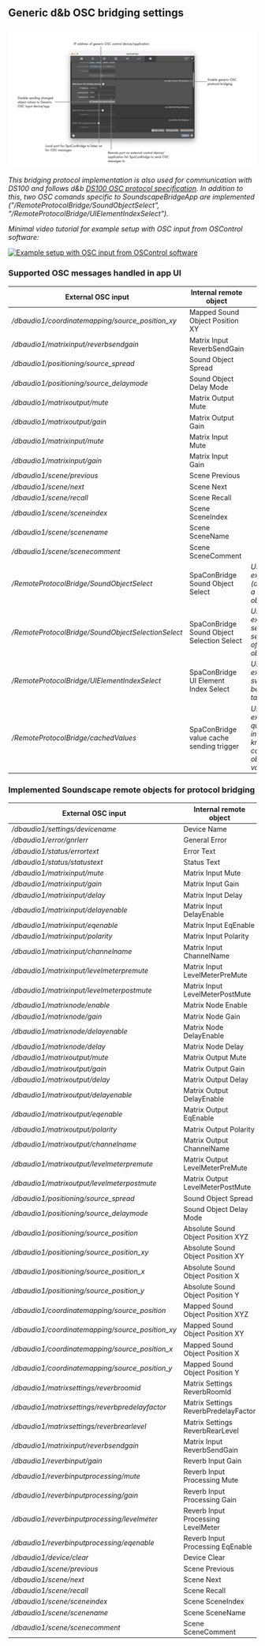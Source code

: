## Generic d&b OSC bridging settings

![Showreel.019.png](../Showreel/Showreel.019.png "Generic OSC bridging settings")

_This bridging protocol implementation is also used for communication with DS100 and follows d&b [DS100 OSC protocol specification](https://www.dbaudio.com/assets/products/downloads/manuals-documentation/electronics/dbaudio-osc-protocol-ds100-1.3.0-en.pdf). In addition to this, two OSC comands specific to SoundscapeBridgeApp are implemented ("/RemoteProtocolBridge/SoundObjectSelect", "/RemoteProtocolBridge/UIElementIndexSelect")._

_Minimal video tutorial for example setup with OSC input from OSControl software:_

[![Example setup with OSC input from OSControl software](https://img.youtube.com/vi/burVq2k0ub8/0.jpg)](https://www.youtube.com/watch?v=burVq2k0ub8)


### Supported OSC messages handled in app UI

| External OSC input | Internal remote object | |
| -- | -- | -- |
| _/dbaudio1/coordinatemapping/source_position_xy_ | Mapped Sound Object Position XY      |  |
| _/dbaudio1/matrixinput/reverbsendgain_ | Matrix Input ReverbSendGain          |  |
| _/dbaudio1/positioning/source_spread_ | Sound Object Spread                  |  |
| _/dbaudio1/positioning/source_delaymode_ | Sound Object Delay Mode              |  |
| _/dbaudio1/matrixoutput/mute_ | Matrix Output Mute                   |  |
| _/dbaudio1/matrixoutput/gain_ | Matrix Output Gain                   |  |
| _/dbaudio1/matrixinput/mute_ | Matrix Input Mute                    |  |
| _/dbaudio1/matrixinput/gain_ | Matrix Input Gain                    |  |
| _/dbaudio1/scene/previous_ | Scene Previous                       |  |
| _/dbaudio1/scene/next_ | Scene Next                           |  |
| _/dbaudio1/scene/recall_ | Scene Recall                         |  |
| _/dbaudio1/scene/sceneindex_ | Scene SceneIndex                     |  |
| _/dbaudio1/scene/scenename_ | Scene SceneName                      |  |
| _/dbaudio1/scene/scenecomment_ | Scene SceneComment                   |  |
| _/RemoteProtocolBridge/SoundObjectSelect_ | SpaConBridge Sound Object Select | _Used to externally (de-)select a sound object_ |
| _/RemoteProtocolBridge/SoundObjectSelectionSelect_ | SpaConBridge Sound Object Selection Select | _Used to externally select a selection of sound objects_ |
| _/RemoteProtocolBridge/UIElementIndexSelect_ | SpaConBridge UI Element Index Select | _Used to externally switch between tabs_ |
| _/RemoteProtocolBridge/cachedValues_ | SpaConBridge value cache sending trigger | _Used to externally query all internally known cached object values_ |

### Implemented Soundscape remote objects for protocol bridging

| External OSC input | Internal remote object | |
| -- | -- | -- |
| _/dbaudio1/settings/devicename_ | Device Name
| _/dbaudio1/error/gnrlerr_ | General Error                        |  |
| _/dbaudio1/status/errortext_ | Error Text                           |  |
| _/dbaudio1/status/statustext_ | Status Text                          |  |
| _/dbaudio1/matrixinput/mute_ | Matrix Input Mute                    |  |
| _/dbaudio1/matrixinput/gain_ | Matrix Input Gain                    |  |
| _/dbaudio1/matrixinput/delay_ | Matrix Input Delay                   |  |
| _/dbaudio1/matrixinput/delayenable_ | Matrix Input DelayEnable             |  |
| _/dbaudio1/matrixinput/eqenable_ | Matrix Input EqEnable                |  |
| _/dbaudio1/matrixinput/polarity_ | Matrix Input Polarity                |  |
| _/dbaudio1/matrixinput/channelname_ | Matrix Input ChannelName             |  |
| _/dbaudio1/matrixinput/levelmeterpremute_ | Matrix Input LevelMeterPreMute       |  |
| _/dbaudio1/matrixinput/levelmeterpostmute_ | Matrix Input LevelMeterPostMute      |  |
| _/dbaudio1/matrixnode/enable_ | Matrix Node Enable                   |  |
| _/dbaudio1/matrixnode/gain_ | Matrix Node Gain                     |  |
| _/dbaudio1/matrixnode/delayenable_ | Matrix Node DelayEnable              |  |
| _/dbaudio1/matrixnode/delay_ | Matrix Node Delay                    |  |
| _/dbaudio1/matrixoutput/mute_ | Matrix Output Mute                   |  |
| _/dbaudio1/matrixoutput/gain_ | Matrix Output Gain                   |  |
| _/dbaudio1/matrixoutput/delay_ | Matrix Output Delay                  |  |
| _/dbaudio1/matrixoutput/delayenable_ | Matrix Output DelayEnable            |  |
| _/dbaudio1/matrixoutput/eqenable_ | Matrix Output EqEnable               |  |
| _/dbaudio1/matrixoutput/polarity_ | Matrix Output Polarity               |  |
| _/dbaudio1/matrixoutput/channelname_ | Matrix Output ChannelName            |  |
| _/dbaudio1/matrixoutput/levelmeterpremute_ | Matrix Output LevelMeterPreMute      |  |
| _/dbaudio1/matrixoutput/levelmeterpostmute_ | Matrix Output LevelMeterPostMute     |  |
| _/dbaudio1/positioning/source_spread_ | Sound Object Spread                  |  |
| _/dbaudio1/positioning/source_delaymode_ | Sound Object Delay Mode              |  |
| _/dbaudio1/positioning/source_position_ | Absolute Sound Object Position XYZ   |  |
| _/dbaudio1/positioning/source_position_xy_ | Absolute Sound Object Position XY    |  |
| _/dbaudio1/positioning/source_position_x_ | Absolute Sound Object Position X     |  |
| _/dbaudio1/positioning/source_position_y_ | Absolute Sound Object Position Y     |  |
| _/dbaudio1/coordinatemapping/source_position_ | Mapped Sound Object Position XYZ     |  |
| _/dbaudio1/coordinatemapping/source_position_xy_ | Mapped Sound Object Position XY      |  |
| _/dbaudio1/coordinatemapping/source_position_x_ | Mapped Sound Object Position X       |  |
| _/dbaudio1/coordinatemapping/source_position_y_ | Mapped Sound Object Position Y       |  |
| _/dbaudio1/matrixsettings/reverbroomid_ | Matrix Settings ReverbRoomId         |  |
| _/dbaudio1/matrixsettings/reverbpredelayfactor_ | Matrix Settings ReverbPredelayFactor |  |
| _/dbaudio1/matrixsettings/reverbrearlevel_ | Matrix Settings ReverbRearLevel      |  |
| _/dbaudio1/matrixinput/reverbsendgain_ | Matrix Input ReverbSendGain          |  |
| _/dbaudio1/reverbinput/gain_ | Reverb Input Gain                    |  |
| _/dbaudio1/reverbinputprocessing/mute_ | Reverb Input Processing Mute         |  |
| _/dbaudio1/reverbinputprocessing/gain_ | Reverb Input Processing Gain         |  |
| _/dbaudio1/reverbinputprocessing/levelmeter_ | Reverb Input Processing LevelMeter   |  |
| _/dbaudio1/reverbinputprocessing/eqenable_ | Reverb Input Processing EqEnable     |  |
| _/dbaudio1/device/clear_ | Device Clear                         |  |
| _/dbaudio1/scene/previous_ | Scene Previous                       |  |
| _/dbaudio1/scene/next_ | Scene Next                           |  |
| _/dbaudio1/scene/recall_ | Scene Recall                         |  |
| _/dbaudio1/scene/sceneindex_ | Scene SceneIndex                     |  |
| _/dbaudio1/scene/scenename_ | Scene SceneName                      |  |
| _/dbaudio1/scene/scenecomment_ | Scene SceneComment                   |  |
